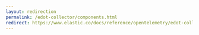 ```yaml
---
layout: redirection
permalink: /edot-collector/components.html
redirect: https://www.elastic.co/docs/reference/opentelemetry/edot-collector/components.html
---
```


